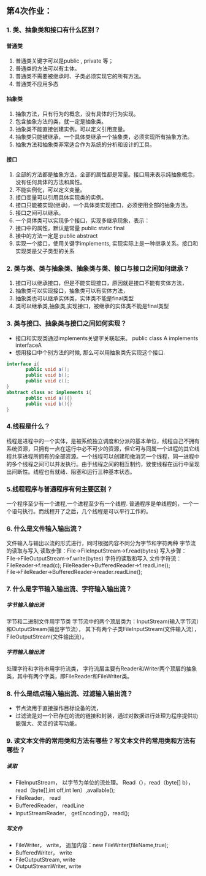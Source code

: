 ## 第4次作业：
### 1. 类、抽象类和接口有什么区别？

#### 普通类
1. 普通类关键字可以是public , private 等；
2. 普通类的方法可以有主体。
3. 普通类不需要被继承时、子类必须实现它的所有方法。
4. 普通类不应用多态

#### 抽象类
1. 抽象方法，只有行为的概念，没有具体的行为实现。
2. 包含抽象方法的类，就一定是抽象类。
3. 抽象类不能直接创建实例。可以定义引用变量。
4. 抽象类只能被继承，一个具体类继承一个抽象类，必须实现所有抽象方法。  
5. 抽象方法和抽象类非常适合作为系统的分析和设计的工具。

#### 接口
1. 全部的方法都是抽象方法，全部的属性都是常量。接口用来表示纯抽象概念，没有任何具体的方法和属性。
2. 不能实例化，可以定义变量。
3. 接口变量可以引用具体实现类的实例。
4. 接口只能被实现(继承)，一个具体类实现接口，必须使用全部的抽象方法。
5. 接口之间可以继承。
6. 一个具体类可以实现多个接口，实现多继承现象，表示：
7. 接口中的属性，默认是常量 public static final 
8. 接中的方法一定是:public abstract 
9. 实现一个接口，使用关键字implements, 实现实际上是一种继承关系。接口和实现类是父子类型的关系
   
### 2. 类与类、类与抽象类、抽象类与类、接口与接口之间如何继承？
1. 接口可以继承接口，但是不能实现接口，原因就是接口不能有实体方法，
2. 抽象类可以实现接口，抽象类可以有实体方法，
3. 抽象类也可以继承实体类，实体类不能是final类型
4. 类可以继承类,抽象类,实现接口，被继承的实体类不能是final类型

### 3. 类与接口、抽象类与接口之间如何实现？
- 接口和实现类通过implements关键字关联起来。 public class A implements interfaceA
- 想用接口中个别方法的时候, 那么可以用抽象类先实现这个接口.

```java
interface i{
       public void a();
       public void b();
       public void c();
}
abstract class ac implements i{
       public void a(){}
       public void b(){}
}
```

### 4.线程是什么？
线程是进程中的一个实体，是被系统独立调度和分派的基本单位，线程自己不拥有系统资源，只拥有一点在运行中必不可少的资源，但它可与同属一个进程的其它线程共享进程所拥有的全部资源。一个线程可以创建和撤消另一个线程，同一进程中的多个线程之间可以并发执行。由于线程之间的相互制约，致使线程在运行中呈现出间断性。线程也有就绪、阻塞和运行三种基本状态。 

### 5.线程程序与普通程序有何主要区别？
一个程序至少有一个进程,一个进程至少有一个线程. 普通程序是单线程的，一个一个语句执行。而线程开了之后，几个线程是可以平行工作的。

### 6. 什么是文件输入输出流？
文件输入与输出以流的形式进行，同时根据内容不同分为字节和字符两种 字节流的读取与写入
读取步骤：File→FileInputStream→f.read(bytes) 写入步骤：File→FileOutputStream→f.write(bytes)
字符的读取和写入 
文件字符流：FileReader→f.read(c);  FileReader→BufferedReader→f.readLine();  File→FileReader→BufferedReader→reader.readLine();
### 7. 什么是字节输入输出流、字符输入输出流？
##### 字节输入输出流
字节和二进制文件用字节类
字节流中的两个顶层类为：InputStream(输入字节流）和OutputStream(输出字节流）， 其下有两个子类FileInputStream(文件输入流），FileOutputStream(文件输出流）。
##### 字符输入输出流
处理字符和字符串用字符流类， 字符流层主要有Reader和Writer两个顶层的抽象类，其中有两个字类，即FileReader和FileWriter类。

### 8. 什么是结点输入输出流、过滤输入输出流？
- 节点流用于直接操作目标设备的流， 
- 过滤流是对一个已存在的流的链接和封装，通过对数据进行处理为程序提供功能强大、灵活的读写功能。

### 9. 读文本文件的常用类和方法有哪些？写文本文件的常用类和方法有哪些？
##### 读取
- FileInputStream， 以字节为单位的流处理。 Read（），read（byte[] b），read（byte[],int off,int len）,available();
- FileReader， read
- BufferedReader， readLine
- InputStreamReader，  getEncoding()，read(); 

##### 写文件
- FileWriter， write， 追加内容：new FileWriter(fileName,true);
- BufferedWriter， write
- FileOutputStream, write
- OutputStreamWriter, write

